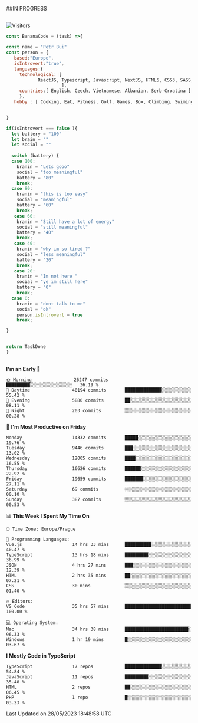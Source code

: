 ##IN PROGRESS
##
![Visitors](https://komarev.com/ghpvc/?username=petrbui&style=for-the-badge&label=Visitors+👀)
```Javascript
const BananaCode = (task) =>{

const name = "Petr Bui"
const person = {
   based:"Europe",
   isIntrovert:"true",
   languages:{
     technological: [ 
            ReactJS, Typescript, Javascript, NextJS, HTML5, CSS3, SASS, Redux, Node, Storybook, Styled-Component
                     ],
     countries:[ English, Czech, Vietnamese, Albanian, Serb-Croatina ]
     },
   hobby : [ Cooking, Eat, Fitness, Golf, Games, Box, Climbing, Swiming],


}

if(isIntrovert === false ){
  let battery = "100"
  let brain = ""
  let social = ""
  
  switch (battery) {
  case 100:
    branin = "Lets gooo"
    social = "too meaningful"
    battery = "80"
    break;
  case 80:
    branin = "this is too easy"
    social = "meaningful"
    battery = "60"
    break;
   case 60:
    branin = "Still have a lot of energy"
    social = "still meaningful"
    battery = "40"
    break;
   case 40:
    branin = "why im so tired ?"
    social = "less meaningful"
    battery = "20"
    break;
   case 20:
    branin = "Im not here "
    social = "ye im still here"
    battery = "0"
    break;
  case 0:
    branin = "dont talk to me"
    social = "ok"
    person.isIntrovert = true
    break;

}


return TaskDone
}
```



##
<!--
[![My GitHub stats](https://github-readme-stats.vercel.app/api?username=petrbui&theme=github_dark)](https://github.com/anuraghazra/github-readme-stats)

[![My wakatime stats](https://github-readme-stats.vercel.app/api/wakatime?username=petrbui&theme=github_dark)](https://github.com/anuraghazra/github-readme-stats)
-->
<!--START_SECTION:waka-->
**I'm an Early 🐤** 

```text
🌞 Morning                26247 commits       █████████░░░░░░░░░░░░░░░░   36.19 % 
🌆 Daytime                40194 commits       ██████████████░░░░░░░░░░░   55.42 % 
🌃 Evening                5880 commits        ██░░░░░░░░░░░░░░░░░░░░░░░   08.11 % 
🌙 Night                  203 commits         ░░░░░░░░░░░░░░░░░░░░░░░░░   00.28 % 
```
📅 **I'm Most Productive on Friday** 

```text
Monday                   14332 commits       █████░░░░░░░░░░░░░░░░░░░░   19.76 % 
Tuesday                  9446 commits        ███░░░░░░░░░░░░░░░░░░░░░░   13.02 % 
Wednesday                12005 commits       ████░░░░░░░░░░░░░░░░░░░░░   16.55 % 
Thursday                 16626 commits       ██████░░░░░░░░░░░░░░░░░░░   22.92 % 
Friday                   19659 commits       ███████░░░░░░░░░░░░░░░░░░   27.11 % 
Saturday                 69 commits          ░░░░░░░░░░░░░░░░░░░░░░░░░   00.10 % 
Sunday                   387 commits         ░░░░░░░░░░░░░░░░░░░░░░░░░   00.53 % 
```


📊 **This Week I Spent My Time On** 

```text
🕑︎ Time Zone: Europe/Prague

💬 Programming Languages: 
Vue.js                   14 hrs 33 mins      ██████████░░░░░░░░░░░░░░░   40.47 % 
TypeScript               13 hrs 18 mins      █████████░░░░░░░░░░░░░░░░   36.99 % 
JSON                     4 hrs 27 mins       ███░░░░░░░░░░░░░░░░░░░░░░   12.39 % 
HTML                     2 hrs 35 mins       ██░░░░░░░░░░░░░░░░░░░░░░░   07.21 % 
CSS                      30 mins             ░░░░░░░░░░░░░░░░░░░░░░░░░   01.40 % 

🔥 Editors: 
VS Code                  35 hrs 57 mins      █████████████████████████   100.00 % 

💻 Operating System: 
Mac                      34 hrs 38 mins      ████████████████████████░   96.33 % 
Windows                  1 hr 19 mins        █░░░░░░░░░░░░░░░░░░░░░░░░   03.67 % 
```

**I Mostly Code in TypeScript** 

```text
TypeScript               17 repos            ██████████████░░░░░░░░░░░   54.84 % 
JavaScript               11 repos            █████████░░░░░░░░░░░░░░░░   35.48 % 
HTML                     2 repos             ██░░░░░░░░░░░░░░░░░░░░░░░   06.45 % 
PHP                      1 repo              █░░░░░░░░░░░░░░░░░░░░░░░░   03.23 % 
```




 Last Updated on 28/05/2023 18:48:58 UTC
<!--END_SECTION:waka-->
